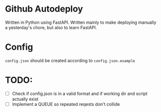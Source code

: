 # Github Autodeploy
Written in Python using FastAPI.
Written mainly to make deploying manually a yesterday's chore, but also to learn FastAPI.

# Config
`config.json` should be created according to `config.json.example`

# TODO:
- [ ] Check if config.json is in a valid format and if working dir and script actually exist
- [ ] Implement a QUEUE so repeated reqests don't collide

